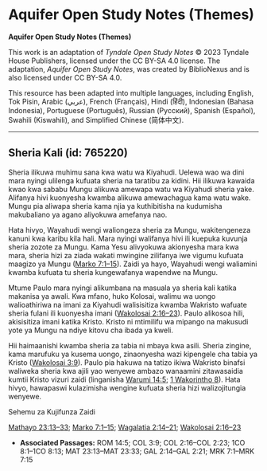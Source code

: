 # Aquifer Open Study Notes (Themes)

**Aquifer Open Study Notes (Themes)**

This work is an adaptation of *Tyndale Open Study Notes* © 2023 Tyndale House Publishers, licensed under the CC BY\-SA 4\.0 license. The adaptation, *Aquifer Open Study Notes*, was created by BiblioNexus and is also licensed under CC BY\-SA 4\.0\.

This resource has been adapted into multiple languages, including English, Tok Pisin, Arabic (عربي), French (Français), Hindi (हिंदी), Indonesian (Bahasa Indonesia), Portuguese (Português), Russian (Русский), Spanish (Español), Swahili (Kiswahili), and Simplified Chinese (简体中文).



--------------------------------

## Sheria Kali (id: 765220)

Sheria ilikuwa muhimu sana kwa watu wa Kiyahudi. Uelewa wao wa dini mara nyingi ulilenga kufuata sheria na taratibu za kidini. Hii ilikuwa kawaida kwao kwa sababu Mungu alikuwa amewapa watu wa Kiyahudi sheria yake. Alifanya hivi kuonyesha kwamba alikuwa amewachagua kama watu wake. Mungu pia aliwapa sheria kama njia ya kuthibitisha na kudumisha makubaliano ya agano aliyokuwa amefanya nao.

Hata hivyo, Wayahudi wengi waliongeza sheria za Mungu, wakitengeneza kanuni kwa karibu kila hali. Mara nyingi walifanya hivi ili kuepuka kuvunja sheria zozote za Mungu. Kama Yesu alivyokuwa akionyesha mara kwa mara, sheria hizi za ziada wakati mwingine zilifanya iwe vigumu kufuata maagizo ya Mungu ([Marko 7:1–15](https://ref.ly/Mark7:1-Mark7:15)). Zaidi ya hayo, Wayahudi wengi waliamini kwamba kufuata tu sheria kungewafanya wapendwe na Mungu.

Mtume Paulo mara nyingi alikumbana na masuala ya sheria kali katika makanisa ya awali. Kwa mfano, huko Kolosai, walimu wa uongo walioathiriwa na imani za Kiyahudi walisisitiza kwamba Wakristo wafuate sheria fulani ili kuonyesha imani ([Wakolosai 2:16–23](https://ref.ly/Col2:16-Col2:23)). Paulo alikosoa hili, akisisitiza imani katika Kristo. Kristo ni mtimilifu wa mipango na makusudi yote ya Mungu na ndiye kitovu cha ibada ya kweli.

Hii haimaanishi kwamba sheria za tabia ni mbaya kwa asili. Sheria zingine, kama marufuku ya kusema uongo, zinaonyesha wazi kipengele cha tabia ya Kristo ([Wakolosai 3:9](https://ref.ly/Col3:9)). Paulo pia hakuwa na tatizo ikiwa Wakristo binafsi waliweka sheria kwa ajili yao wenyewe ambazo wanaamini zitawasaidia kumtii Kristo vizuri zaidi (linganisha [Warumi 14:5](https://ref.ly/Rom14:5); [1 Wakorintho 8](https://ref.ly/1Cor8:1-1Cor8:13)). Hata hivyo, hawapaswi kulazimisha wengine kufuata sheria hizi walizojitungia wenyewe.

Sehemu za Kujifunza Zaidi

[Mathayo 23:13–33](https://ref.ly/Matt23:13-Matt23:33); [Marko 7:1–15](https://ref.ly/Mark7:1-Mark7:15); [Wagalatia 2:14–21](https://ref.ly/Gal2:14-Gal2:21); [Wakolosai 2:16–23](https://ref.ly/Col2:16-Col2:23)

* **Associated Passages:** ROM 14:5; COL 3:9; COL 2:16–COL 2:23; 1CO 8:1–1CO 8:13; MAT 23:13–MAT 23:33; GAL 2:14–GAL 2:21; MRK 7:1–MRK 7:15

